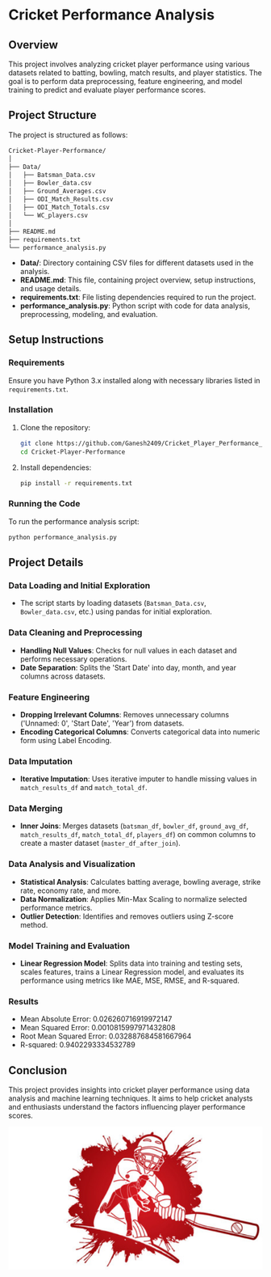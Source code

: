 # Cricket Performance Analysis

## Overview

This project involves analyzing cricket player performance using various datasets related to batting, bowling, match results, and player statistics. The goal is to perform data preprocessing, feature engineering, and model training to predict and evaluate player performance scores.

## Project Structure

The project is structured as follows:

```
Cricket-Player-Performance/
│
├── Data/
│   ├── Batsman_Data.csv
│   ├── Bowler_data.csv
│   ├── Ground_Averages.csv
│   ├── ODI_Match_Results.csv
│   ├── ODI_Match_Totals.csv
│   └── WC_players.csv
│
├── README.md
├── requirements.txt
└── performance_analysis.py
```

- **Data/**: Directory containing CSV files for different datasets used in the analysis.
- **README.md**: This file, containing project overview, setup instructions, and usage details.
- **requirements.txt**: File listing dependencies required to run the project.
- **performance_analysis.py**: Python script with code for data analysis, preprocessing, modeling, and evaluation.

## Setup Instructions

### Requirements

Ensure you have Python 3.x installed along with necessary libraries listed in `requirements.txt`.

### Installation

1. Clone the repository:
   ```bash
   git clone https://github.com/Ganesh2409/Cricket_Player_Performance_Prediction.git
   cd Cricket-Player-Performance
   ```

2. Install dependencies:
   ```bash
   pip install -r requirements.txt
   ```

### Running the Code

To run the performance analysis script:

```bash
python performance_analysis.py
```

## Project Details

### Data Loading and Initial Exploration

- The script starts by loading datasets (`Batsman_Data.csv`, `Bowler_data.csv`, etc.) using pandas for initial exploration.

### Data Cleaning and Preprocessing

- **Handling Null Values**: Checks for null values in each dataset and performs necessary operations.
- **Date Separation**: Splits the 'Start Date' into day, month, and year columns across datasets.

### Feature Engineering

- **Dropping Irrelevant Columns**: Removes unnecessary columns ('Unnamed: 0', 'Start Date', 'Year') from datasets.
- **Encoding Categorical Columns**: Converts categorical data into numeric form using Label Encoding.

### Data Imputation

- **Iterative Imputation**: Uses iterative imputer to handle missing values in `match_results_df` and `match_total_df`.

### Data Merging

- **Inner Joins**: Merges datasets (`batsman_df`, `bowler_df`, `ground_avg_df`, `match_results_df`, `match_total_df`, `players_df`) on common columns to create a master dataset (`master_df_after_join`).

### Data Analysis and Visualization

- **Statistical Analysis**: Calculates batting average, bowling average, strike rate, economy rate, and more.
- **Data Normalization**: Applies Min-Max Scaling to normalize selected performance metrics.
- **Outlier Detection**: Identifies and removes outliers using Z-score method.

### Model Training and Evaluation

- **Linear Regression Model**: Splits data into training and testing sets, scales features, trains a Linear Regression model, and evaluates its performance using metrics like MAE, MSE, RMSE, and R-squared.

### Results
* Mean Absolute Error: 0.026260716919972147
* Mean Squared Error: 0.0010815997971432808
* Root Mean Squared Error: 0.032887684581667964
* R-squared: 0.9402293334532789

## Conclusion

This project provides insights into cricket player performance using data analysis and machine learning techniques. It aims to help cricket analysts and enthusiasts understand the factors influencing player performance scores.


![Logo](https://github.com/Ganesh2409/Cricket-Player-Performance/raw/main/Logo.png)


